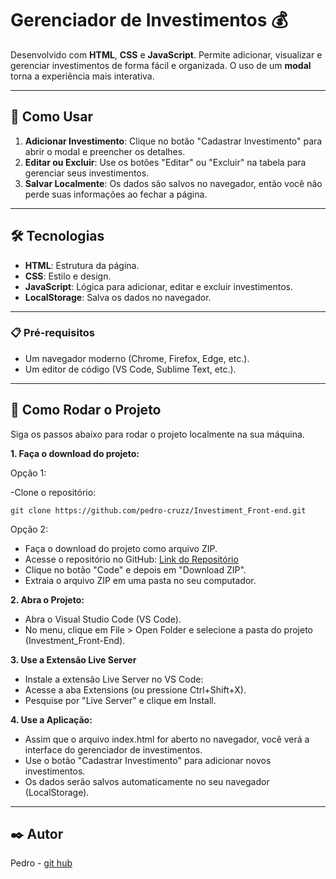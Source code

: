 # Gerenciador de Investimentos 💰

Desenvolvido com **HTML**, **CSS** e **JavaScript**. Permite adicionar, visualizar e gerenciar investimentos de forma fácil e organizada. O uso de um **modal** torna a experiência mais interativa.

---

## 🚀 Como Usar

1. **Adicionar Investimento**: Clique no botão "Cadastrar Investimento" para abrir o modal e preencher os detalhes.
2. **Editar ou Excluir**: Use os botões "Editar" ou "Excluir" na tabela para gerenciar seus investimentos.
3. **Salvar Localmente**: Os dados são salvos no navegador, então você não perde suas informações ao fechar a página.

---

## 🛠️ Tecnologias

- **HTML**: Estrutura da página.
- **CSS**: Estilo e design.
- **JavaScript**: Lógica para adicionar, editar e excluir investimentos.
- **LocalStorage**: Salva os dados no navegador.

---

### 📋 Pré-requisitos

- Um navegador moderno (Chrome, Firefox, Edge, etc.).
- Um editor de código (VS Code, Sublime Text, etc.).

---

## 🚀 Como Rodar o Projeto

Siga os passos abaixo para rodar o projeto localmente na sua máquina.

**1. Faça o download do projeto:**

Opção 1:

-Clone o repositório:

```bath
git clone https://github.com/pedro-cruzz/Investiment_Front-end.git
```
  

Opção 2:

- Faça o download do projeto como arquivo ZIP.
- Acesse o repositório no GitHub: [Link do Repositório](https://github.com/pedro-cruzz/Investiment_Front-end.git)
- Clique no botão "Code" e depois em "Download ZIP".
- Extraia o arquivo ZIP em uma pasta no seu computador.

**2. Abra o Projeto:**

- Abra o Visual Studio Code (VS Code).
- No menu, clique em File > Open Folder e selecione a pasta do projeto (Investment_Front-End).

**3. Use a Extensão Live Server**

- Instale a extensão Live Server no VS Code:
- Acesse a aba Extensions (ou pressione Ctrl+Shift+X).
- Pesquise por "Live Server" e clique em Install.

**4. Use a Aplicação:**

- Assim que o arquivo index.html for aberto no navegador, você verá a interface do gerenciador de investimentos.
- Use o botão "Cadastrar Investimento" para adicionar novos investimentos.
- Os dados serão salvos automaticamente no seu navegador (LocalStorage).

---

## ✒️ Autor
Pedro - [git hub](https://github.com/pedro-cruzz)



